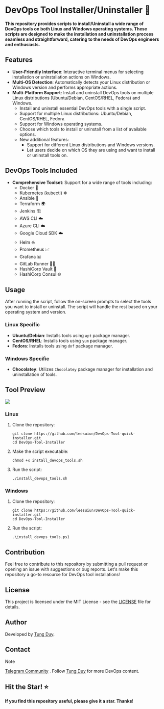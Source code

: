 # DevOps Tool Installer/Uninstaller 🚀


**This repository provides scripts to install/Uninstall a wide range of DevOps tools on both Linux and Windows operating systems. These scripts are designed to make the installation and uninstallation process seamless and straightforward, catering to the needs of DevOps engineers and enthusiasts.**

## Features

- **User-Friendly Interface**: Interactive terminal menus for selecting installation or uninstallation actions on Windows.
- **Multi-OS Detection**: Automatically detects your Linux distribution or Windows version and performs appropriate actions.
- **Multi-Platform Support**: Install and uninstall DevOps tools on multiple Linux distributions (Ubuntu/Debian, CentOS/RHEL, Fedora) and Windows.
  - Install and uninstall essential DevOps tools with a single script.
  - Support for multiple Linux distributions: Ubuntu/Debian, CentOS/RHEL, Fedora.
  - Support for Windows operating systems.
  - Choose which tools to install or uninstall from a list of available options.
  - New additional features:
    - Support for different Linux distributions and Windows versions.
    - Let users decide on which OS they are using and want to install or uninstall tools on.

## DevOps Tools Included

- **Comprehensive Toolset**: Support for a wide range of tools including:
  - Docker 🐳
  - Kubernetes (kubectl) ☸️
  - Ansible 📜
  - Terraform 🌍
  - Jenkins 🏗️
  - AWS CLI ☁️
  - Azure CLI ☁️
  - Google Cloud SDK ☁️
  - Helm ⛵
  - Prometheus 📈
  - Grafana 📊
  - GitLab Runner 🏃‍♂️
  - HashiCorp Vault 🔐
  - HashiCorp Consul 🌐

## Usage

After running the script, follow the on-screen prompts to select the tools you want to install or uninstall. The script will handle the rest based on your operating system and version.

### Linux Specific

- **Ubuntu/Debian**: Installs tools using `apt` package manager.
- **CentOS/RHEL**: Installs tools using `yum` package manager.
- **Fedora**: Installs tools using `dnf` package manager.

### Windows Specific

- **Chocolatey**: Utilizes `Chocolatey` package manager for installation and uninstallation of tools.

## Tool Preview

![](https://imgur.com/kkUnTrk.png)

### Linux

1. Clone the repository:

    ```
    git clone https://github.com/leesuiun/DevOps-Tool-quick-installer.git
    cd DevOps-Tool-Installer
    ```

2. Make the script executable:

    ```
    chmod +x install_devops_tools.sh
    ```

3. Run the script:

    ```
    ./install_devops_tools.sh
    ```

### Windows

1. Clone the repository:

    ```
    git clone https://github.com/leesuiun/DevOps-Tool-quick-installer.git
    cd DevOps-Tool-Installer
    ```

2. Run the script:

    ```
    .\install_devops_tools.ps1
    ```

## Contribution

Feel free to contribute to this repository by submitting a pull request or opening an issue with suggestions or bug reports. Let's make this repository a go-to resource for DevOps tool installations!

## License

This project is licensed under the MIT License - see the [LICENSE](LICENSE) file for details.

## Author

Developed by [Tung Duy](https://github.com/Leesuiun).

## Contact


> [!Note]
> [Telegram Community](https://t.me/kakabibi88) . Follow [Tung Duy](https://github.com/leesuiun) for more DevOps content.

## Hit the Star! ⭐

**If you find this repository useful, please give it a star. Thanks!**
